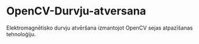 # OpenCV-Durvju-atversana
 Elektromagnētisko durvju atvēršana izmantojot OpenCV sejas atpazīšanas tehnoloģiju.
